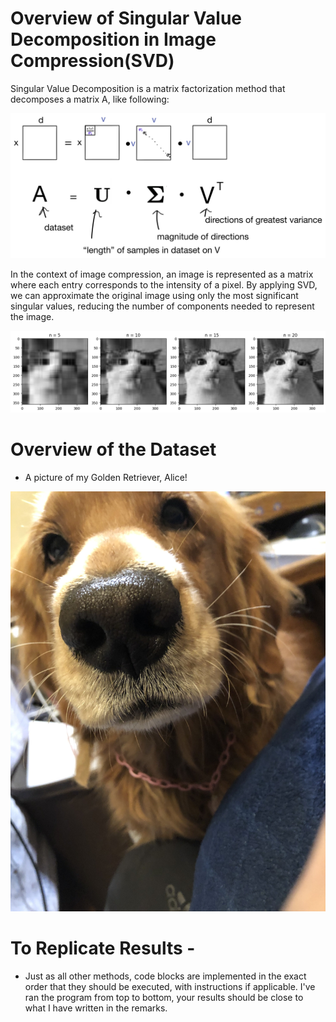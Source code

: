 

# Overview of Singular Value Decomposition in Image Compression(SVD)

Singular Value Decomposition is a matrix factorization method that decomposes a matrix A, like following: 

![SVD pic 2](./svd_pic1.png)

In the context of image compression, an image is represented as a matrix where each entry corresponds to the intensity of a pixel. By applying SVD, we can approximate the original image using only the most significant singular values, reducing the number of components needed to represent the image.

![SVD pic 2](./svd_pic2.png)


# Overview of the Dataset

- A picture of my Golden Retriever, Alice!

![Alice pic 2](./alice_pic1.jpg)


# To Replicate Results - 

- Just as all other methods, code blocks are implemented in the exact order that they should be executed, with instructions if applicable. I've ran the program from top to bottom, your results should be close to what I have written in the remarks. 
